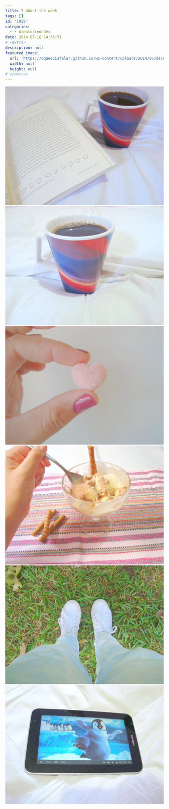 ```yaml
---
title: 7 about the week
tags: []
id: '1058'
categories:
  - - Aleatoriedades
date: 2014-05-18 14:36:51
# <extra>
description: null
featured_image: 
  url: 'https://oqueeuiafalar.github.io/wp-content/uploads/2014/05/dsc02791.jpg?w=650'
  width: null
  height: null
# </extra>
---
```


[![Image](/wp-content/uploads/2014/05/dsc02791.jpg?w=650)](/wp-content/uploads/2014/05/dsc02791.jpg)[![Image](/wp-content/uploads/2014/05/dsc02785.jpg?w=650)](/wp-content/uploads/2014/05/dsc02785.jpg)[![Image](/wp-content/uploads/2014/05/dsc02797.jpg?w=650)](/wp-content/uploads/2014/05/dsc02797.jpg)[![Image](/wp-content/uploads/2014/05/dsc02778.jpg?w=650)](/wp-content/uploads/2014/05/dsc02778.jpg)[![Image](/wp-content/uploads/2014/05/dsc02761.jpg?w=650)](/wp-content/uploads/2014/05/dsc02761.jpg)[![Image](/wp-content/uploads/2014/05/dsc02781.jpg?w=650)](/wp-content/uploads/2014/05/dsc02781.jpg)
